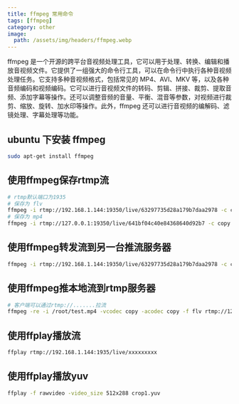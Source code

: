 ```yaml
---
title: ffmpeg 常用命令
tags: [ffmpeg]
category: other
image:
  path: /assets/img/headers/ffmpeg.webp
---
```


ffmpeg 是一个开源的跨平台音视频处理工具，它可以用于处理、转换、编辑和播放音视频文件。它提供了一组强大的命令行工具，可以在命令行中执行各种音视频处理任务。它支持多种音视频格式，包括常见的 MP4、AVI、MKV 等，以及各种音频编码和视频编码。它可以进行音视频文件的转码、剪辑、拼接、裁剪、提取音频、添加字幕等操作。还可以调整音频的音量、平衡、混音等参数，对视频进行裁剪、缩放、旋转、加水印等操作。此外，ffmpeg 还可以进行音视频的编解码、滤镜处理、字幕处理等功能。

## ubuntu 下安装 ffmpeg

```bash
sudo apt-get install ffmpeg
```

## 使用ffmpeg保存rtmp流

```bash
# rtmp默认端口为1935
# 保存为 flv
ffmpeg -i rtmp://192.168.1.144:19350/live/63297735d28a179b7daa2978 -c copy test.flv
# 保存为 mp4
ffmpeg -i rtmp://127.0.0.1:19350/live/641bf04c40e84368640d92b7 -c copy -f mp4 record_output.mp4
```

## 使用ffmpeg转发流到另一台推流服务器

```bash
ffmpeg -i rtmp://192.168.1.144:19350/live/63297735d28a179b7daa2978 -c copy -f flv rtmp://xxx.xxx.xxx.xxx:1935/live/xxx
```

## 使用ffmpeg推本地流到rtmp服务器

```bash
# 客户端可以通过rtmp://.......拉流
ffmpeg -re -i /root/test.mp4 -vcodec copy -acodec copy -f flv rtmp://127.0.0.1:1935/live/test1
```

## 使用ffplay播放流

```bash
ffplay rtmp://192.168.1.144:1935/live/xxxxxxxxx
```

## 使用ffplay播放yuv

```bash
ffplay -f rawvideo -video_size 512x288 crop1.yuv
```